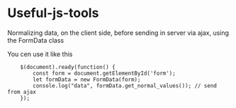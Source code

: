 # Useful-js-tools

Normalizing data, on the client side, before sending in server via ajax, using the FormData class

You cen use it like this

        $(document).ready(function() {
            const form = document.getElementById('form');
            let formData = new FormData(form);
            console.log("data", formData.get_normal_values()); // send from ajax
        });
